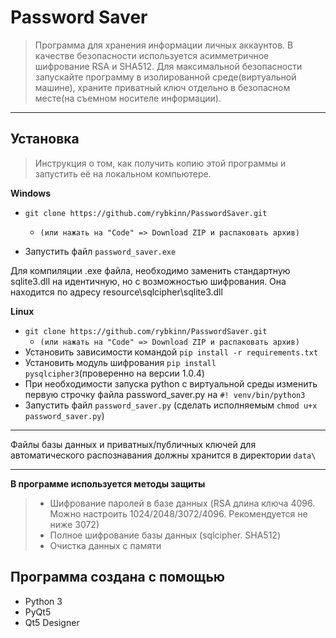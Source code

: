 # Password Saver
> Программа для хранения информации личных аккаунтов. В качестве безопасности используется асимметричное шифрование RSA и SHA512.
> Для максимальной безопасности запускайте программу в изолированной среде(виртуальной машине), храните приватный ключ 
> отдельно в безопасном месте(на съемном носителе информации).
___
## Установка
> Инструкция о том, как получить копию этой программы и запустить её на локальном компьютере. 

**Windows**

- `git clone https://github.com/rybkinn/PasswordSaver.git`
  - `(или нажать на "Code" => Download ZIP и распаковать архив)`

- Запустить файл `password_saver.exe`
  
Для компиляции .exe файла, необходимо заменить стандартную sqlite3.dll на идентичную, но с возможностью шифрования. 
Она находится по адресу resource\sqlcipher\sqlite3.dll

**Linux**

- `git clone https://github.com/rybkinn/PasswordSaver.git`
  - `(или нажать на "Code" => Download ZIP и распаковать архив)`
- Установить зависимости командой `pip install -r requirements.txt`
- Установить модуль шифрования `pip install pysqlcipher3`(проверенно на версии 1.0.4)
- При необходимости запуска python с виртуальной среды изменить первую строчку файла password_saver.py на `#! venv/bin/python3`
- Запустить файл `password_saver.py` (сделать исполняемым `chmod u+x password_saver.py`)
___
Файлы базы данных и приватных/публичных ключей для автоматического распознавания должны хранится в директории `data\ `
___
**В программе используется методы защиты**
> - Шифрование паролей в базе данных (RSA длина ключа 4096. Можно настроить 1024/2048/3072/4096. Рекомендуется не ниже 3072)
> - Полное шифрование базы данных (sqlcipher. SHA512)
> - Очистка данных с памяти


## Программа создана с помощью

- Python 3
- PyQt5
- Qt5 Designer